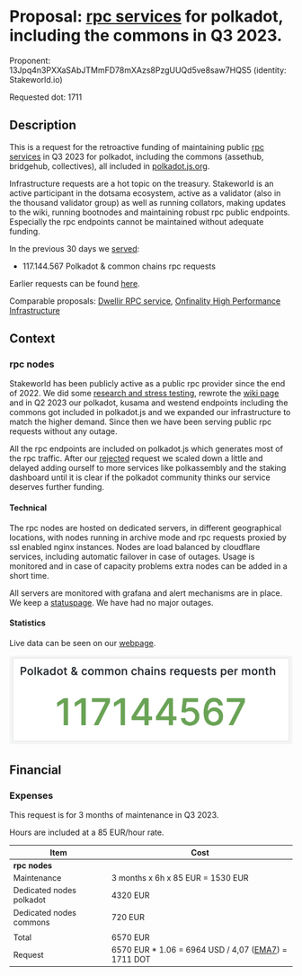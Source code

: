 # Proposal: [rpc services](https://stakeworld.io/docs/rpc) for polkadot, including the commons in Q3 2023.

Proponent: 13Jpq4n3PXXaSAbJTMmFD78mXAzs8PzgUUQd5ve8saw7HQS5 (identity: Stakeworld.io)

Requested dot: 1711 

## Description

This is a request for the retroactive funding of maintaining public [rpc services](https://stakeworld.io/docs/rpc) in Q3 2023 for polkadot, including the commons (assethub, bridgehub, collectives), all included in [polkadot.js.org](https://polkadot.js.org/apps/?rpc=wss://dot-rpc.stakeworld.io).

Infrastructure requests are a hot topic on the treasury. Stakeworld is an active participant in the dotsama ecosystem, active as a validator (also in the thousand validator group) as well as running collators, making updates to the wiki, running bootnodes and maintaining robust rpc public endpoints. Especially the rpc endpoints cannot be maintained without adequate funding. 

In the previous 30 days we [served](https://stakeworld.io/docs/rpc#live-stakeworld-rpc-data):
* 117.144.567 Polkadot & common chains rpc requests

Earlier requests can be found [here](https://github.com/stakeworld/stakeworld-treasury#readme).
 
Comparable proposals: [Dwellir RPC service](https://polkadot.polkassembly.io/treasury/289), [Onfinality High Performance Infrastructure](https://polkadot.polkassembly.io/referenda/138)

## Context

### rpc nodes

Stakeworld has been publicly active as a public rpc provider since the end of 2022. We did some [research and stress testing](https://stakeworld.io/docs/rpc), rewrote the [wiki page](https://wiki.polkadot.network/docs/maintain-wss) and in Q2 2023 our polkadot, kusama and westend endpoints including the commons got included in polkadot.js and we expanded our infrastructure to match the higher demand. Since then we have been serving public rpc requests without any outage. 

All the rpc endpoints are included on polkadot.js which generates most of the rpc traffic. After our [rejected](https://polkadot.polkassembly.io/referenda/19) request we scaled down a little and delayed adding ourself to more services like polkassembly and the staking dashboard until it is clear if the polkadot community thinks our service deserves further funding. 

#### Technical

The rpc nodes are hosted on dedicated servers, in different geographical locations, with nodes running in archive mode and rpc requests proxied by ssl enabled nginx instances. Nodes are load balanced by cloudflare services, including automatic failover in case of outages. Usage is monitored and in case of capacity problems extra nodes can be added in a short time.  

All servers are monitored with grafana and alert mechanisms are in place. We keep a [statuspage](https://stakeworld.statuspage.io/). We have had no major outages. 

#### Statistics

Live data can be seen on our [webpage](https://stakeworld.io/docs/rpc#live-stakeworld-rpc-data).

![rpcmonthly](2023-Q3-dot-monthly.png)

## Financial

### Expenses

This request is for 3 months of maintenance in Q3 2023.

Hours are included at a 85 EUR/hour rate.

| Item                                  | Cost                   		|
| ------------                          | -----------------------               |
| **rpc nodes**	 	                |			 		|
| Maintenance                           | 3 months x 6h x 85 EUR = 1530 EUR  	|
| Dedicated nodes polkadot              | 4320 EUR 	                        |
| Dedicated nodes commons               | 720 EUR 	                        |
|                                       |                                       |
| Total                                 | 6570 EUR	 		        |
| Request		                | 6570 EUR * 1.06 = 6964 USD / 4,07 ([EMA7](https://polkadot.subscan.io/tools/charts?type=price)) = 1711 DOT |

